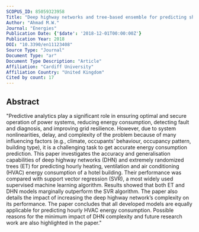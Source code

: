```yaml
---
SCOPUS_ID: 85059323958
Title: "Deep highway networks and tree-based ensemble for predicting short-term building energy consumption"
Author: "Ahmad M.W."
Journal: "Energies"
Publication Date: {'$date': '2018-12-01T00:00:00Z'}
Publication Year: 2018
DOI: "10.3390/en11123408"
Source Type: "Journal"
Document Type: "ar"
Document Type Description: "Article"
Affiliation: "Cardiff University"
Affiliation Country: "United Kingdom"
Cited by count: 17
---
```


## Abstract
"Predictive analytics play a significant role in ensuring optimal and secure operation of power systems, reducing energy consumption, detecting fault and diagnosis, and improving grid resilience. However, due to system nonlinearities, delay, and complexity of the problem because of many influencing factors (e.g., climate, occupants’ behaviour, occupancy pattern, building type), it is a challenging task to get accurate energy consumption prediction. This paper investigates the accuracy and generalisation capabilities of deep highway networks (DHN) and extremely randomized trees (ET) for predicting hourly heating, ventilation and air conditioning (HVAC) energy consumption of a hotel building. Their performance was compared with support vector regression (SVR), a most widely used supervised machine learning algorithm. Results showed that both ET and DHN models marginally outperform the SVR algorithm. The paper also details the impact of increasing the deep highway network’s complexity on its performance. The paper concludes that all developed models are equally applicable for predicting hourly HVAC energy consumption. Possible reasons for the minimum impact of DHN complexity and future research work are also highlighted in the paper."
